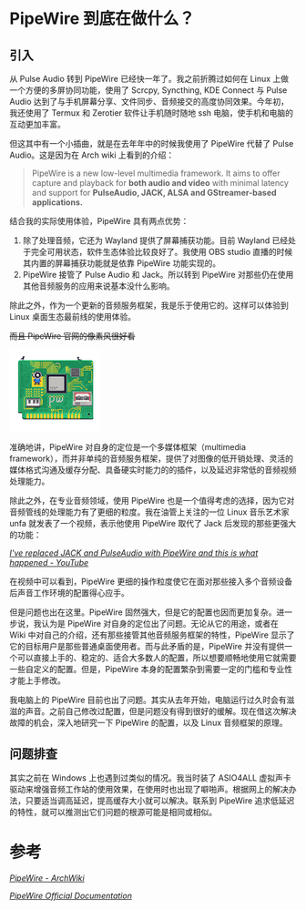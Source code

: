 # PipeWire 到底在做什么？

## 引入

从 Pulse Audio 转到 PipeWire 已经快一年了。我之前折腾过如何在 Linux 上做一个方便的多屏协同功能，使用了 Scrcpy, Syncthing, KDE Connect 与 Pulse Audio 达到了与手机屏幕分享、文件同步、音频接交的高度协同效果。今年初，我还使用了 Termux 和 Zerotier 软件让手机随时随地 ssh 电脑，使手机和电脑的互动更加丰富。

但这其中有一个小插曲，就是在去年年中的时候我使用了 PipeWire 代替了 Pulse Audio。这是因为在 Arch wiki 上看到的介绍：

> PipeWire is a new low-level multimedia framework. It aims to offer capture and playback for **both audio and video** with minimal latency and support for **PulseAudio, JACK, ALSA and GStreamer-based applications.**

结合我的实际使用体验，PipeWire 具有两点优势：

1. 除了处理音频，它还为 Wayland 提供了屏幕捕获功能。目前 Wayland 已经处于完全可用状态，软件生态体验比较良好了。我使用 OBS studio 直播的时候其内置的屏幕捕获功能就是依靠 PipeWire 功能实现的。
2. PipeWire 接管了 Pulse Audio 和 Jack。所以转到 PipeWire 对那些仍在使用其他音频服务的应用来说基本没什么影响。

除此之外，作为一个更新的音频服务框架，我是乐于使用它的。这样可以体验到 Linux 桌面生态最前线的使用体验。

~~而且 PipeWire 官网的像素风很好看~~

![PipeWire](../_media/linux/pipewire-01.gif)

准确地讲，PipeWire 对自身的定位是一个多媒体框架（multimedia framework），而并非单纯的音频服务框架，提供了对图像的低开销处理、灵活的媒体格式沟通及缓存分配、具备硬实时能力的的插件，以及延迟非常低的音频视频处理能力。

除此之外，在专业音频领域，使用 PipeWire 也是一个值得考虑的选择，因为它对音频管线的处理能力有了更细的粒度。我在油管上关注的一位 Linux 音乐艺术家 unfa 就发表了一个视频，表示他使用 PipeWire 取代了 Jack 后发现的那些更强大的功能：

[*I've replaced JACK and PulseAudio with PipeWire and this is what happened - YouTube*](https://www.youtube.com/watch?v=q7XrrBXIzfg)

在视频中可以看到，PipeWire 更细的操作粒度使它在面对那些接入多个音频设备后声音工作环境的配置得心应手。

但是问题也出在这里。PipeWire 固然强大，但是它的配置也因而更加复杂。进一步说，我认为是 PipeWire 对自身的定位出了问题。无论从它的用途，或者在 Wiki 中对自己的介绍，还有那些接管其他音频服务框架的特性，PipeWire 显示了它的目标用户是那些普通桌面使用者。而与此矛盾的是，PipeWire 并没有提供一个可以直接上手的、稳定的、适合大多数人的配置，所以想要顺畅地使用它就需要一些自定义的配置。但是，PipeWire 本身的配置繁杂到需要一定的门槛和专业性才能上手修改。

我电脑上的 PipeWire 目前也出了问题。其实从去年开始，电脑运行过久时会有滋滋的声音。之前自己修改过配置，但是问题没有得到很好的缓解。现在借这次解决故障的机会，深入地研究一下 PipeWire 的配置，以及 Linux 音频框架的原理。

## 问题排查

其实之前在 Windows 上也遇到过类似的情况。我当时装了 ASIO4ALL 虚拟声卡驱动来增强音频工作站的使用效果，在使用时也出现了噼啪声。根据网上的解决办法，只要适当调高延迟，提高缓存大小就可以解决。联系到 PipeWire 追求低延迟的特性，就可以推测出它们问题的根源可能是相同或相似。

# 参考

[*PipeWire - ArchWiki*](https://wiki.archlinux.org/title/PipeWire)

[*PipeWire Official Documentation*](https://docs.pipewire.org/)
